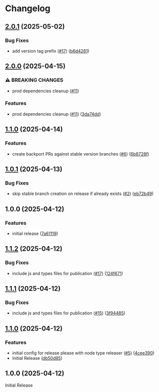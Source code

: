 # Changelog

## [2.0.1](https://github.com/tsuhama/maintain-please/compare/v2.0.0...v2.0.1) (2025-05-02)


### Bug Fixes

* add version tag prefix ([#17](https://github.com/tsuhama/maintain-please/issues/17)) ([b6d4281](https://github.com/tsuhama/maintain-please/commit/b6d4281360614309964d4f573a11fb23d3fea9ea))

## [2.0.0](https://github.com/tsuhama/maintain-please/compare/v1.1.0...v2.0.0) (2025-04-15)


### ⚠ BREAKING CHANGES

* prod dependencies cleanup ([#11](https://github.com/tsuhama/maintain-please/issues/11))

### Features

* prod dependencies cleanup ([#11](https://github.com/tsuhama/maintain-please/issues/11)) ([3da74dd](https://github.com/tsuhama/maintain-please/commit/3da74dd01839262abef5ae7a2a7155db9a5bb341))

## [1.1.0](https://github.com/tsuhama/maintain-please/compare/v1.0.1...v1.1.0) (2025-04-14)


### Features

* create backport PRs against stable version branches ([#6](https://github.com/tsuhama/maintain-please/issues/6)) ([6b8728f](https://github.com/tsuhama/maintain-please/commit/6b8728f3a26e2f618f6dac82d763e3f1eca4bb47))

## [1.0.1](https://github.com/tsuhama/maintain-please/compare/v1.0.0...v1.0.1) (2025-04-13)


### Bug Fixes

* skip stable branch creation on release if already exists ([#2](https://github.com/tsuhama/maintain-please/issues/2)) ([eb72b49](https://github.com/tsuhama/maintain-please/commit/eb72b49b6b1b3c6bc81ed85b8535f2cf99220254))

## 1.0.0 (2025-04-12)


### Features

* initial release ([7a61119](https://github.com/tsuhama/maintain-please/commit/7a611190021d5f04b4e04376eade0cd194fa9262))

## [1.1.2](https://github.com/tsuhama/release-please-please-me/compare/v1.1.1...v1.1.2) (2025-04-12)


### Bug Fixes

* include js and types files for publication ([#17](https://github.com/tsuhama/release-please-please-me/issues/17)) ([124f671](https://github.com/tsuhama/release-please-please-me/commit/124f67170ec43b799a31cd646d726870ea36ff04))

## [1.1.1](https://github.com/tsuhama/release-please-please-me/compare/v1.1.0...v1.1.1) (2025-04-12)


### Bug Fixes

* include js and types files for publication ([#15](https://github.com/tsuhama/release-please-please-me/issues/15)) ([3f94485](https://github.com/tsuhama/release-please-please-me/commit/3f944857b41f107f8538fee1b486324103db044e))

## [1.1.0](https://github.com/tsuhama/release-please-please-me/compare/v1.0.0...v1.1.0) (2025-04-12)


### Features

* initial config for release please with node type releaser ([#5](https://github.com/tsuhama/release-please-please-me/issues/5)) ([4cee390](https://github.com/tsuhama/release-please-please-me/commit/4cee390b73fc76137614e4a1e163d70e95b424f3))
* Initial Release ([db50d85](https://github.com/tsuhama/release-please-please-me/commit/db50d857748c8d1e009cc545cb06e2784a752981))

## 1.0.0 (2025-04-12)

Initial Release
